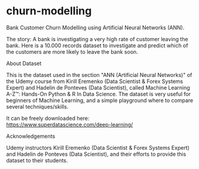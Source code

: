 # churn-modelling

Bank Customer Churn Modelling using Artificial Neural Networks (ANN).

The story: A bank is investigating a very high rate of customer leaving the bank. Here is a 10.000 records dataset to investigate and predict which of the customers are more likely to leave the bank soon.


About Dataset

This is the dataset used in the section "ANN (Artificial Neural Networks)" of the Udemy course from Kirill Eremenko (Data Scientist & Forex Systems Expert) and Hadelin de Ponteves (Data Scientist), called Machine Learning A-Z™: Hands-On Python & R In Data Science. The dataset is very useful for beginners of Machine Learning, and a simple playground where to compare several techniques/skills.

It can be freely downloaded here: https://www.superdatascience.com/deep-learning/

Acknowledgements

Udemy instructors Kirill Eremenko (Data Scientist & Forex Systems Expert) and Hadelin de Ponteves (Data Scientist), and their efforts to provide this dataset to their students.